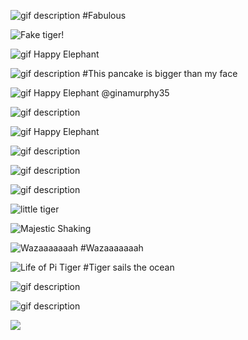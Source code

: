 <!--begin team ponies-->

<!--end team ponies-->
<!--begin team bunnies-->

<!--end team bunnies-->
<!--begin team tigers-->
![gif description](http://disneypicture.net/data/media/182/tigger1.gif)
#Fabulous

![Fake tiger!](http://www.hilariousheadlines.com/wp-content/uploads/2009/12/funny-tiger-photo-3.jpg)

![gif Happy Elephant](https://i.chzbgr.com/maxW500/6806376192/h13D80AD0/)

![gif description](http://37.media.tumblr.com/tumblr_m9skqxFbps1rxfqqzo2_400.gif)
#This pancake is bigger than my face

![gif Happy Elephant](https://i.chzbgr.com/maxW500/6806376192/h13D80AD0/)
@ginamurphy35 

![gif description](http://viralcircus.com/wp-content/uploads/2013/12/11.gif)

![gif Happy Elephant](https://i.chzbgr.com/maxW500/6806376192/h13D80AD0/)

![gif description](http://24.media.tumblr.com/tumblr_loeu0t80JE1qj5jozo1_500.gif)

![gif description](http://data.whicdn.com/images/9924676/tumblr_llf8n0VAS91qaay1oo1_500_large.gif)

![gif description](http://data.whicdn.com/images/31308363/tumblr_ll40kpUpaA1qaay1oo1_500_large.gif)

![little tiger](http://media.giphy.com/media/oENtFqfZZMIZq/giphy.gif)

![Majestic Shaking](https://38.media.tumblr.com/bcb18a773a35eaf8d8e8c2e5864e0a14/tumblr_n83f7vi5bk1smts3eo1_400.gif)

![Wazaaaaaaah](https://i.chzbgr.com/maxW500/5685016576/hD50996E9/)
#Wazaaaaaaah

![Life of Pi Tiger](http://media.giphy.com/media/N1dXLHCuqwuM8/giphy.gif)
#Tiger sails the ocean

![gif description](http://giphy.com/gifs/CBNRuvWDuw2sM)

![gif description](http://cur.glitter-graphics.net/pub/3146/3146938na9hmog2o3.gif)

![](http://i.imgur.com/nJdP4.gif)


<!--end team tigers-->
<!--begin team alpacas-->

<!--end team alpacas-->
<!--begin team ducks-->

<!--end team ducks-->
